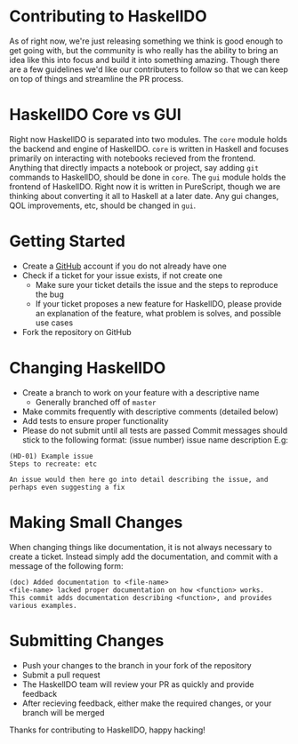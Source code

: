 # Contributing to HaskellDO

As of right now, we're just releasing something we think is good enough to get
going with, but the community is who really has the ability to bring an idea like
this into focus and build it into something amazing. Though there are a few guidelines we'd like our contributers to follow so that we can keep on top of things and streamline the PR process.

# HaskellDO Core vs GUI
Right now HaskellDO is separated into two modules. The `core` module holds the backend and engine of HaskellDO. `core` is written in Haskell and focuses primarily on interacting with notebooks recieved from the frontend. Anything that directly impacts a notebook or project, say adding `git` commands to HaskellDO, should be done in `core`.
The `gui` module holds the frontend of HaskellDO. Right now it is written in PureScript, though we are thinking about converting it all to Haskell at a later date. Any gui changes, QOL improvements, etc, should be changed in `gui`.

# Getting Started
* Create a [GitHub](https://github.com) account if you do not already have one
* Check if a ticket for your issue exists, if not create one
	* Make sure your ticket details the issue and the steps to reproduce the bug
	* If your ticket proposes a new feature for HaskellDO, please provide an explanation of the feature, what problem is solves, and possible use cases
* Fork the repository on GitHub

# Changing HaskellDO
* Create a branch to work on your feature with a descriptive name
	* Generally branched off of `master`
* Make commits frequently with descriptive comments (detailed below)
* Add tests to ensure proper functionality
* Please do not submit until all tests are passed
Commit messages should stick to the following format: (issue number) issue name description
E.g:
```
(HD-01) Example issue
Steps to recreate: etc

An issue would then here go into detail describing the issue, and perhaps even suggesting a fix
```

# Making Small Changes
When changing things like documentation, it is not always necessary to create a ticket. Instead simply add the documentation, and commit with a message of the following form:
```
(doc) Added documentation to <file-name>
<file-name> lacked proper documentation on how <function> works. 
This commit adds documentation describing <function>, and provides various examples.
```

# Submitting Changes
* Push your changes to the branch in your fork of the repository
* Submit a pull request
* The HaskellDO team will review your PR as quickly and provide feedback
* After recieving feedback, either make the required changes, or your branch will be merged

Thanks for contributing to HaskellDO, happy hacking!

